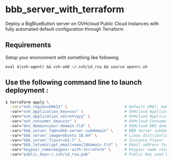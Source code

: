 # bbb_server_with_terraform
Deploy a BigBlueButton server on OVHcloud Public Cloud Instances with fully automated default configuration through Terraform

## Requirements
Setup your environment with something like following
```
eval $(ssh-agent) && ssh-add ~/.ssh/id_rsa && source openrc.sh
```

## Use the following command line to launch deployment :

```bash
$ terraform apply \
  -var="ovh_region=GRA11" \                         # Default GRA7, make sure this region is available on your project
  -var="ovh_application_key=xxx" \                  # OVHcloud Application Key, use https://www.ovh.com/auth/createToken/ to generate one
  -var="ovh_application_secret=yyy" \               # OVHcloud Application Secret
  -var="ovh_consumer_key=zzz" \                     # OVHcloud Consumer Key
  -var="dns_domain=your.domain.tld" \               # OVHcloud DNS domain already available on your account
  -var="bbb_server_fqdn=bbb-server.subdomain" \     # BBB Server subdomain (without OVHcloud DNS domain)
  -var="bbb_server_image=Ubuntu 18.04" \            # Linux distribution used for deployement, default is Ubuntu 18.04 (currently only supported)
  -var="bbb_server_flavor=b2-7" \                   # Instance Flavor (CPU,RAM,Disk config), default is b2-7
  -var="bbb_letsencrypt_email=email@domain.tld" \   # Email address for Let's Encrypt to generate a valid SSL certificate for the host
  -var="keypair_name=keypair-with-terraform" \      # Keypair name stored in Openstack
  -var="public_key=~/.ssh/id_rsa.pub"               # Public Key used by Openstack
